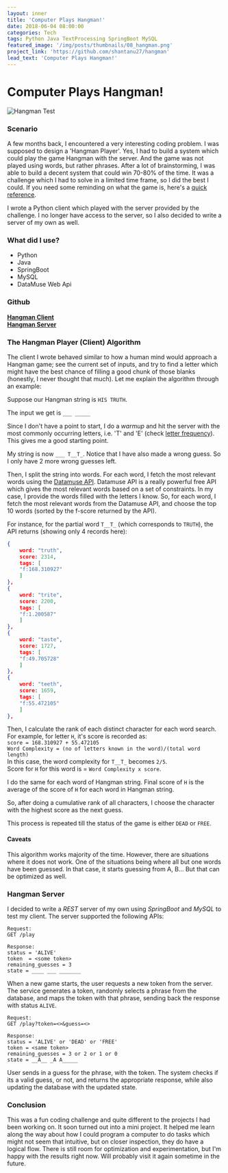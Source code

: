 ```yaml
---
layout: inner
title: 'Computer Plays Hangman!'
date: 2018-06-04 08:00:00
categories: Tech
tags: Python Java TextProcessing SpringBoot MySQL 
featured_image: '/img/posts/thumbnails/08_hangman.png'
project_link: 'https://github.com/shantanu27/hangman'
lead_text: 'Computer Plays Hangman!'
---
```


# Computer Plays Hangman!
<img src="{{ '/img/posts/08_hangman_test.gif' | site.baseurl }}" alt="Hangman Test">

### Scenario

A few months back, I encountered a very interesting coding problem. I was supposed to design a 'Hangman Player'. Yes, I had to build a system which could play the game Hangman with the server. And the game was not played using words, but rather phrases. After a lot of brainstorming, I was able to build a decent system that could win 70-80% of the time. It was a challenge which I had to solve in a limited time frame, so I did the best I could.
If you need some reminding on what the game is, here's a [quick reference](https://en.wikipedia.org/wiki/Hangman_(game)).

I wrote a Python client which played with the server provided by the challenge. I no longer have access to the server, so I also decided to write a server of my own as well. 

### What did I use?
- Python
- Java
- SpringBoot
- MySQL
- DataMuse Web Api

### Github

[**Hangman Client**](https://github.com/shantanu27/hangman)<br>
[**Hangman Server**](https://github.com/shantanu27/hangman-server)

### The Hangman Player (Client) Algorithm

The client I wrote behaved similar to how a human mind would approach a Hangman game; see the current set of inputs, and try to find a letter which might have the best chance of filling a good chunk of those blanks (honestly, I never thought that much). Let me explain the algorithm through an example:

Suppose our Hangman string is `HIS TRUTH`.

The input we get is `___ _____`

Since I don't have a point to start, I do a *warmup* and hit the server with the most commonly occurring letters, i.e. 'T' and 'E' (check [letter frequency](http://letterfrequency.org/)). This gives me a good starting point. 

My string is now `___ T__T_`. Notice that I have also made a wrong guess. So I only have 2 more wrong guesses left. 

Then, I split the string into words. For each word, I fetch the most relevant words using the [Datamuse API](https://www.datamuse.com/api/). Datamuse API is a really powerful free API which gives the most relevant words based on a set of constraints. In my case, I provide the words filled with the letters I know. So, for each word, I fetch the most relevant words from the Datamuse API, and choose the top 10 words (sorted by the f-score returned by the API).

For instance, for the partial word `T__T_` (which corresponds to `TRUTH`), the API returns (showing only 4 records here):
```json
{
    word: "truth",
    score: 2314,
    tags: [
    "f:168.310927"
    ]
},
{
    word: "trite",
    score: 2200,
    tags: [
    "f:1.200587"
    ]
},
{
    word: "taste",
    score: 1727,
    tags: [
    "f:49.705728"
    ]
},
{
    word: "teeth",
    score: 1659,
    tags: [
    "f:55.472105"
    ]
},
```

Then, I calculate the rank of each distinct character for each word search. For example, for letter `H`, it's score is recorded as:<br>
`score = 168.310927 + 55.472105`<br>
`Word Complexity = (no of letters known in the word)/(total word length)`<br>
In this case, the word complexity for `T__T_` becomes `2/5`.<br>
Score for `H` for this word is = `Word Complexity x score`. 

I do the same for each word of Hangman string. Final score of `H` is the average of the score of `H` for each word in Hangman string. 

So, after doing a cumulative rank of all characters, I choose the character with the highest score as the next guess. 

This process is repeated till the status of the game is either `DEAD` or `FREE`. 

#### Caveats

This algorithm works majority of the time. However, there are situations where it does not work. One of the situations being where all but one words have been guessed. In that case, it starts guessing from A, B... But that can be optimized as well. 

### Hangman Server

I decided to write a *REST* server of my own using *SpringBoot* and *MySQL* to test my client. The server supported the following APIs:
```
Request:
GET /play

Response:
status = 'ALIVE'
token  = <some token>
remaining_guesses = 3
state = ____ ___ _______
```

When a new game starts, the user requests a new token from the server. The service generates a token, randomly selects a phrase from the database, and maps the token with that phrase, sending back the response with status `ALIVE`.

```
Request:
GET /play?token=<>&guess=<>

Response:
status = 'ALIVE' or 'DEAD' or 'FREE'
token = <same token>
remaining_guesses = 3 or 2 or 1 or 0
state = __A__ _A A_____
```

User sends in a guess for the phrase, with the token. The system checks if its a valid guess, or not, and returns the appropriate response, while also updating the database with the updated state. 


### Conclusion

This was a fun coding challenge and quite different to the projects I had been working on. It soon turned out into a mini project. It helped me learn along the way about how I could program a computer to do tasks which might not seem that intuitive, but on closer inspection, they do have a logical flow. There is still room for optimization and experimentation, but I'm happy with the results right now. Will probably visit it again sometime in the future.
